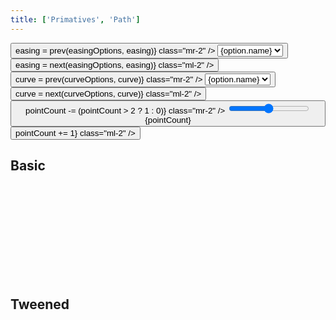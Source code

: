 ```yaml
---
title: ['Primatives', 'Path']
---
```


<script lang="ts">
	import * as easings from 'svelte/easing';
	import * as d3shapes from 'd3-shape';
	import { mdiChevronLeft, mdiChevronRight } from '@mdi/js';

	import {
		Button,
		Field,
		SelectField,
		Switch
	} from 'svelte-ux';

	import Chart, { Svg } from '$lib/components/Chart.svelte';
	import Area from '$lib/components/Area.svelte';
	import AxisX from '$lib/components/AxisX.svelte';
	import AxisY from '$lib/components/AxisY.svelte';
	import Baseline from '$lib/components/Baseline.svelte';
	import HighlightLine from '$lib/components/HighlightLine.svelte';
	import Labels from '$lib/components/Labels.svelte';
	import Points from '$lib/components/Points.svelte';
	import Path from '$lib/components/Path.svelte';

	import Preview from '$lib/docs/Preview.svelte';

	let easing = easings['sineInOut'];
	let pointCount = 10;
	$: data = Array.from({ length: pointCount }).map((_, i) => {
		return {
			x: i + 1,
			y: easing?.(i / pointCount) ?? i
		}
	})

	const easingOptions = Object.entries(easings).map(([key, value]) => {
		return {
			name: key,
			value
		}
	})

	let curve = d3shapes['curveLinear'];
	const curveOptions = Object
		.keys(d3shapes)
		.filter(key => key.startsWith('curve'))
		.filter(key => !key.endsWith('Open') && !key.endsWith('Closed'))
		.map(key => {
			return {
				name: key,
				value: d3shapes[key]
			}
		})

	function prev(options, current) {
		const index = options.findIndex(x => x.value === current);
		if (index === 0) {
			return options[options.length - 1].value
		} else {
			return options[index - 1].value
		}
	}

	function next(options, current) {
		const index = options.findIndex(x => x.value === current);
		if (index === options.length - 1) {
			return options[0].value
		} else {
			return options[index + 1].value
		}
	}

	let showPoints = false;
</script>

<div class="grid grid-cols-[1fr,1fr,1fr,auto] gap-2 sticky top-0 z-10">
	<Field label="Path Example" let:id>
		<Button icon={mdiChevronLeft} on:click={() => easing = prev(easingOptions, easing)} class="mr-2" />
		<select bind:value={easing} class="w-full outline-none appearance-none text-sm" {id}>
			{#each easingOptions as option}
				<option value={option.value}>{option.name}</option>
			{/each}
		</select>
		<Button icon={mdiChevronRight} on:click={() => easing = next(easingOptions, easing)} class="ml-2" />
	</Field>
	<Field label="Curve" let:id>
		<Button icon={mdiChevronLeft} on:click={() => curve = prev(curveOptions, curve)} class="mr-2" />
		<select bind:value={curve} class="w-full outline-none appearance-none text-sm" {id}>
			{#each curveOptions as option}
				<option value={option.value}>{option.name}</option>
			{/each}
		</select>
		<Button icon={mdiChevronRight} on:click={() => curve = next(curveOptions, curve)} class="ml-2" />
	</Field>
	<Field label="Points" let:id>
		<Button icon={mdiChevronLeft} on:click={() => pointCount -= (pointCount > 2 ? 1 : 0)} class="mr-2" />
		<input type="range" bind:value={pointCount} min={2} max={100} {id} class="h-6 w-full" /> <span class="ml-4 text-sm text-black/50">{pointCount}</span>
		<Button icon={mdiChevronRight} on:click={() => pointCount += 1} class="ml-2" />
	</Field>
	<Field label="Show points" let:id>
		<Switch bind:checked={showPoints} {id} />
	</Field>
</div>

## Basic

<Preview>
	<div class="h-[300px] p-4 border rounded">
		<Chart
			{data}
			x="x"
			y="y"
			yNice
			padding={{ left: 16, bottom: 24 }}
		>
			<Svg>
				<AxisY gridlines />
				<AxisX />
				<Baseline x y />
				<Path {curve} />
				{#if showPoints}
					<Points />
				{/if}
			</Svg>
		</Chart>
	</div>
</Preview>

## Tweened

<Preview>
	<div class="h-[300px] p-4 border rounded">
		<Chart
			{data}
			x="x"
			y="y"
			yNice
			padding={{ left: 16, bottom: 24 }}
		>
			<Svg>
				<AxisY gridlines />
				<AxisX />
				<Baseline x y />
				<Path {curve} tweened />
				{#if showPoints}
					<Points tweened />
				{/if}
			</Svg>
		</Chart>
	</div>
</Preview>
